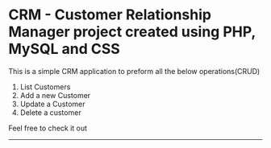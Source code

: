 <h1>CRM - Customer Relationship Manager project created using PHP, MySQL and CSS </h1>

This is a simple CRM application to preform all the below operations(CRUD)
<ol>
  <li>List Customers</li>
  <li>Add a new Customer</li>
  <li>Update a Customer</li>
  <li>Delete a customer</li>
</ol>

Feel free to check it out

---

